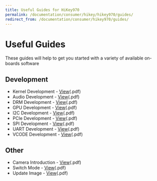 ```yaml
---
title: Useful Guides for HiKey970
permalink: /documentation/consumer/hikey/hikey970/guides/
redirect_from: /documentation/consumer/hikey970/guides/
---
```

# Useful Guides

These guides will help to get you started with a variety of available on-boards software

## Development

- Kernel Development - [View](/documentation/consumer/hikey/hikey970/guides/files/hikey970-kernel-development-guide.pdf)(.pdf)
- Audio Development - [View](/documentation/consumer/hikey/hikey970/guides/files/hikey970-audio-development-guide.pdf)(.pdf)
- DRM Development - [View](/documentation/consumer/hikey/hikey970/guides/files/hikey970-drm-development-guide.pdf)(.pdf)
- GPU Development - [View](/documentation/consumer/hikey/hikey970/guides/files/hikey970-gpu-development-guide.pdf)(.pdf)
- I2C Development - [View](/documentation/consumer/hikey/hikey970/guides/files/hikey970-i2c-development-guide.pdf)(.pdf)
- PCIe Development - [View](/documentation/consumer/hikey/hikey970/guides/files/hikey970-pcie-development-guide.pdf)(.pdf)
- SPI Development - [View](/documentation/consumer/hikey/hikey970/guides/files/hikey970-spi-development-guide.pdf)(.pdf)
- UART Development - [View](/documentation/consumer/hikey/hikey970/guides/files/hikey970-uart-development-guide.pdf)(.pdf)
- VCODE Development - [View](/documentation/consumer/hikey/hikey970/guides/files/hikey970-vcode-development-guide.pdf)(.pdf)

## Other

- Camera Introduction - [View](/documentation/consumer/hikey/hikey970/guides/files/hikey970-camera-introduce.pdf)(.pdf)
- Switch Mode - [View](/documentation/consumer/hikey/hikey970/guides/files/hikey970-switch-mode-guide.pdf)(.pdf)
- Update Image - [View](/documentation/consumer/hikey/hikey970/guides/files/hikey970-update-image-guide.pdf)(.pdf)
